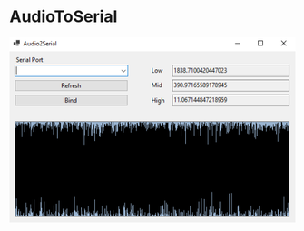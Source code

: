 # AudioToSerial

![alt text](https://github.com/pjanik-hub/AudioToSerial/blob/master/audio2serial.png?raw=true)
